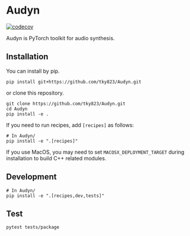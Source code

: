 # Audyn
[![codecov](https://codecov.io/gh/tky823/Audyn/graph/badge.svg?token=7R29QDGXLQ)](https://codecov.io/gh/tky823/Audyn)

Audyn is PyTorch toolkit for audio synthesis.

## Installation
You can install by pip.
```shell
pip install git+https://github.com/tky823/Audyn.git
```
or clone this repository.
```shell
git clone https://github.com/tky823/Audyn.git
cd Audyn
pip install -e .
```

If you need to run recipes, add `[recipes]` as follows:
```shell
# In Audyn/
pip install -e ".[recipes]"
```

If you use MacOS, you may need to set `MACOSX_DEPLOYMENT_TARGET` during installation to build C++ related modules.

## Development
```shell
# In Audyn/
pip install -e ".[recipes,dev,tests]"
```

## Test
```shell
pytest tests/package
```
